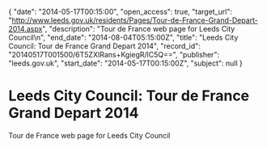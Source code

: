 {
  "date": "2014-05-17T00:15:00", 
  "open_access": true, 
  "target_url": "http://www.leeds.gov.uk/residents/Pages/Tour-de-France-Grand-Depart-2014.aspx", 
  "description": "Tour de France web page for Leeds City Council\n", 
  "end_date": "2014-08-04T05:15:00Z", 
  "title": "Leeds City Council: Tour de France Grand Depart 2014", 
  "record_id": "20140517T001500/6T5ZXIRans+KgiegR/lC5Q==", 
  "publisher": "leeds.gov.uk", 
  "start_date": "2014-05-17T00:15:00Z", 
  "subject": null
}

# Leeds City Council: Tour de France Grand Depart 2014

Tour de France web page for Leeds City Council
